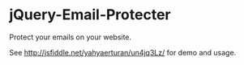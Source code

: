 # jQuery-Email-Protecter
Protect your emails on your website.

See http://jsfiddle.net/yahyaerturan/un4jq3Lz/ for demo and usage.
